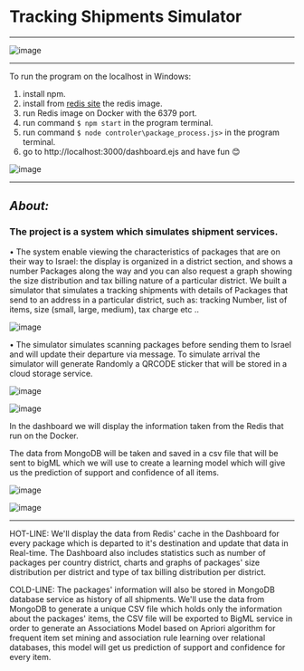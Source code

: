 # Tracking Shipments Simulator


-----------------------------------------------------------------------------------------------------

![image](https://github.com/tehilabk/Big-Data-Cloud-Ecosystems-Project/blob/master/public/images/diagram.PNG)



-----------------------------------------------------------------------------------------------------

To run the program on the localhost in Windows:

1. install npm.
2. install from [redis site](https://hub.docker.com/_/redis) the redis image.
3. run Redis image on Docker with the 6379 port.
4. run command `$ npm start` in the program terminal.
5. run command `$ node controler\package_process.js>` in the program terminal.
6. go to  http://localhost:3000/dashboard.ejs and have fun 😊


![image](https://github.com/tehilabk/Big-Data-Cloud-Ecosystems-Project/blob/master/public/images/redis.jpeg)

-----------------------------------------------------------------------------------------------------


## *About:*
### The project is a system which simulates shipment services.
• The system enable viewing the characteristics of packages that are on their way to Israel: the display is organized in a district section, and shows a number
Packages along the way and you can also request a graph showing the size distribution and tax billing nature of a particular district.
We built a simulator that simulates a tracking shipments with details of Packages that send to an address in a particular district,
such as: tracking Number, list of items, size (small, large, medium), tax charge etc ..

![image](https://github.com/tehilabk/Big-Data-Cloud-Ecosystems-Project/blob/master/public/images/Israel_sub-districts-HE2.png)

• The simulator simulates scanning packages before sending them to Israel and will update their departure via message. To simulate arrival the simulator will generate
Randomly a QRCODE sticker that will be stored in a cloud storage service.

![image](https://github.com/tehilabk/Big-Data-Cloud-Ecosystems-Project/blob/master/public/images/qrcode.jpeg)

![image](https://github.com/tehilabk/Big-Data-Cloud-Ecosystems-Project/blob/master/public/images/firebase.jpeg)

In the dashboard we will display the information taken from the Redis that run on the Docker.

The data from MongoDB will be taken and saved in a csv file that will be sent to bigML which we will use to create a learning model which will give us the prediction of support and confidence of all items.

![image](https://github.com/tehilabk/Big-Data-Cloud-Ecosystems-Project/blob/master/public/images/bigml.PNG)


![image](https://github.com/tehilabk/Big-Data-Cloud-Ecosystems-Project/blob/master/public/images/mongo.jpeg)


-----------------------------------------------------------------------------------------------------


HOT-LINE: We'll display the data from Redis' cache in the Dashboard for every package which is departed to it's destination and update that data in Real-time. The Dashboard also includes statistics such as number of packages per country district, charts and graphs of packages' size distribution per district and type of tax billing distribution per district.

COLD-LINE:  The packages' information will also be stored in MongoDB database service as history of all shipments. We'll use the data from MongoDB to generate a unique CSV file which holds only the information about the packages' items, the CSV file will be exported to BigML service in order to generate an Associations Model based on Apriori algorithm for frequent item set mining and association rule learning over relational databases, this model will get us prediction of support and confidence for every item.



